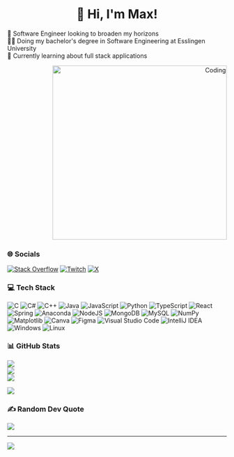 <h1 align="center">👋 Hi, I'm Max!</h1>

🔭 Software Engineer looking to broaden my horizons<br>
🧑‍🎓 Doing my bachelor's degree in Software Engineering at Esslingen University<br>
💬 Currently learning about full stack applications
<div align="right">
    <img alt="Coding" width="400" src="https://i.gifer.com/origin/78/7821a8c6532bb0dc7d6c4b75574289f0.gif">
</div>

### 🌐 Socials
[![Stack Overflow](https://img.shields.io/badge/-Stackoverflow-FE7A16?logo=stack-overflow&logoColor=white)](https://stackoverflow.com/users/24028365) 
[![Twitch](https://img.shields.io/badge/Twitch-%239146FF.svg?logo=Twitch&logoColor=white)](https://twitch.tv/plirexic) 
[![X](https://img.shields.io/badge/X-black.svg?logo=X&logoColor=white)](https://x.com/plirexic) 

### 💻 Tech Stack
![C](https://img.shields.io/badge/c-%2300599C.svg?style=for-the-badge&logo=c&logoColor=white) 
![C#](https://img.shields.io/badge/c%23-%23239120.svg?style=for-the-badge&logo=csharp&logoColor=white) 
![C++](https://img.shields.io/badge/c++-%2300599C.svg?style=for-the-badge&logo=c%2B%2B&logoColor=white) 
![Java](https://img.shields.io/badge/java-%23ED8B00.svg?style=for-the-badge&logo=openjdk&logoColor=white) 
![JavaScript](https://img.shields.io/badge/javascript-%23323330.svg?style=for-the-badge&logo=javascript&logoColor=%23F7DF1E) 
![Python](https://img.shields.io/badge/python-3670A0?style=for-the-badge&logo=python&logoColor=ffdd54) 
![TypeScript](https://img.shields.io/badge/typescript-%23007ACC.svg?style=for-the-badge&logo=typescript&logoColor=white) 
![React](https://img.shields.io/badge/react-%2320232a.svg?style=for-the-badge&logo=react&logoColor=%2361DAFB) 
![Spring](https://img.shields.io/badge/spring-%236DB33F.svg?style=for-the-badge&logo=spring&logoColor=white)
![Anaconda](https://img.shields.io/badge/Anaconda-%2344A833.svg?style=for-the-badge&logo=anaconda&logoColor=white)
![NodeJS](https://img.shields.io/badge/node.js-6DA55F?style=for-the-badge&logo=node.js&logoColor=white) 
![MongoDB](https://img.shields.io/badge/MongoDB-%234ea94b.svg?style=for-the-badge&logo=mongodb&logoColor=white) 
![MySQL](https://img.shields.io/badge/mysql-4479A1.svg?style=for-the-badge&logo=mysql&logoColor=white) 
![NumPy](https://img.shields.io/badge/numpy-%23013243.svg?style=for-the-badge&logo=numpy&logoColor=white) 
![Matplotlib](https://img.shields.io/badge/Matplotlib-%23ffffff.svg?style=for-the-badge&logo=Matplotlib&logoColor=black) 
![Canva](https://img.shields.io/badge/Canva-%2300C4CC.svg?style=for-the-badge&logo=Canva&logoColor=white) 
![Figma](https://img.shields.io/badge/figma-%23F24E1E.svg?style=for-the-badge&logo=figma&logoColor=white)
![Visual Studio Code](https://img.shields.io/badge/Visual%20Studio%20Code-0078d7.svg?style=for-the-badge&logo=visual-studio-code&logoColor=white)
![IntelliJ IDEA](https://img.shields.io/badge/IntelliJIDEA-000000.svg?style=for-the-badge&logo=intellij-idea&logoColor=white)
![Windows](https://img.shields.io/badge/Windows-0078D6?style=for-the-badge&logo=windows&logoColor=white)
![Linux](https://img.shields.io/badge/Linux-FCC624?style=for-the-badge&logo=linux&logoColor=black)

### 📊 GitHub Stats
![](https://github-readme-stats.vercel.app/api?username=plirexic&theme=midnight-purple&hide_border=false&include_all_commits=true&count_private=true)<br/>
![](https://github-readme-streak-stats.herokuapp.com/?user=plirexic&theme=midnight-purple&hide_border=false)<br/>
![](https://github-readme-stats.vercel.app/api/top-langs/?username=plirexic&theme=midnight-purple&hide_border=false&include_all_commits=true&count_private=true&layout=compact)

![](https://github-profile-trophy.vercel.app/?username=plirexic&theme=dracula&no-frame=false&no-bg=true&margin-w=4)

### ✍️ Random Dev Quote
![](https://quotes-github-readme.vercel.app/api?type=vetical&theme=tokyonight)

---
[![](https://visitcount.itsvg.in/api?id=plirexic&icon=5&color=12)](https://visitcount.itsvg.in)
